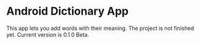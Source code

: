 # Android Dictionary App
This app lets you add words with their meaning. The project is not finished yet. 
Current version is 0.1.0 Beta.